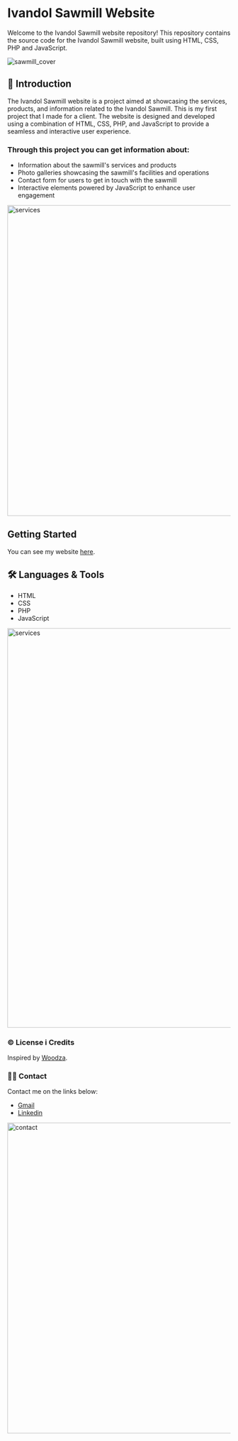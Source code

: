# Ivandol Sawmill Website
Welcome to the Ivandol Sawmill website repository! This repository contains the source code for the Ivandol Sawmill website, built using HTML, CSS, PHP and JavaScript.

![sawmill_cover](https://github.com/Mara1395/Pilana_Ivandol/assets/104097778/e59313ec-e1ee-4110-8920-7d36519acc38)


## 📄 Introduction

The Ivandol Sawmill website is a project aimed at showcasing the services, products, and information related to the Ivandol Sawmill. This is my first project that I made for a client. The website is designed and developed using a combination of HTML, CSS, PHP, and JavaScript to provide a seamless and interactive user experience.

### Through this project you can get information about:

- Information about the sawmill's services and products
- Photo galleries showcasing the sawmill's facilities and operations
- Contact form for users to get in touch with the sawmill
- Interactive elements powered by JavaScript to enhance user engagement
  
<img src="https://github.com/Mara1395/Pilana_Ivandol/assets/104097778/7de6ce34-2337-4d52-b0f5-81c9c8f49d70" alt="services" width="700">


## Getting Started
You can see my website [here](https://pilana-ivandol.hr/).


## 🛠 Languages & Tools
* HTML
* CSS
* PHP
* JavaScript

<img src="https://github.com/Mara1395/Pilana_Ivandol/assets/104097778/2075fc1b-0107-4ef4-b2e1-bfd734fc4ca0" alt="services" width="900">

### ©️ License i Credits
Inspired by [Woodza](https://preview.themeforest.net/item/woodza-carpenter-and-woodwork-wordpress-theme/full_screen_preview/38400797?_ga=2.131189833.754305969.1692982128-74367612.1692982128).


### ✍🏻 Contact
Contact me on the links below:
* <a href="mailto:jelcic.marija@gmail.com">Gmail</a>
* [Linkedin](https://www.linkedin.com/in/marija-jel%C4%8Di%C4%87-1b958a24a)

<img src="https://github.com/Mara1395/Pilana_Ivandol/assets/104097778/46ae3288-eb85-48fa-87f9-7be0a2c3d98b" alt="contact" width="700">







